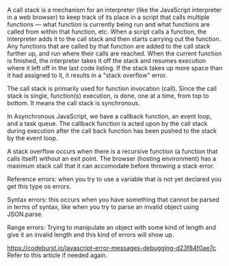 A call stack is a mechanism for an interpreter (like the JavaScript interpreter in a web browser) to keep track of its place in a script that calls multiple functions — what function is currently being run and what functions are called from within that function, etc.
When a script calls a function, the interpreter adds it to the call stack and then starts carrying out the function.
Any functions that are called by that function are added to the call stack further up, and run where their calls are reached.
When the current function is finished, the interpreter takes it off the stack and resumes execution where it left off in the last code listing.
If the stack takes up more space than it had assigned to it, it results in a "stack overflow" error.

The call stack is primarily used for function invocation (call). Since the call stack is single, function(s) execution, is done, one at a time, from top to bottom. It means the call stack is synchronous.

In Asynchronous JavaScript, we have a callback function, an event loop, and a task queue. The callback function is acted upon by the call stack during execution after the call back function has been pushed to the stack by the event loop.

A stack overflow occurs when there is a recursive function (a function that calls itself) without an exit point. The browser (hosting environment) has a maximum stack call that it can accomodate before throwing a stack error.

Reference errors: when you try to use a variable that is not yet declared you get this type os errors.

Syntax errors: this occurs when you have something that cannot be parsed in terms of syntax, like when you try to parse an invalid object using JSON.parse.

Range errors: Trying to manipulate an object with some kind of length and give it an invalid length and this kind of errors will show up.

https://codeburst.io/javascript-error-messages-debugging-d23f84f0ae7c
Refer to this article if needed again.